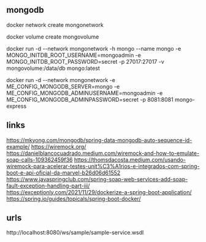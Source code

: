 ## mongodb

docker network create mongonetwork

docker volume create mongovolume

docker run -d --network mongonetwork -h mongo --name mongo -e MONGO_INITDB_ROOT_USERNAME=mongoadmin -e MONGO_INITDB_ROOT_PASSWORD=secret -p 27017:27017 -v mongovolume:/data/db mongo:latest

docker run -d --network mongonetwork -e ME_CONFIG_MONGODB_SERVER=mongo -e ME_CONFIG_MONGODB_ADMINUSERNAME=mongoadmin -e ME_CONFIG_MONGODB_ADMINPASSWORD=secret -p 8081:8081 mongo-express

## links

https://mkyong.com/mongodb/spring-data-mongodb-auto-sequence-id-example/
https://wiremock.org/
https://danielblancocuadrado.medium.com/wiremock-and-how-to-emulate-soap-calls-109362459f36
https://thomsdacosta.medium.com/usando-wiremock-para-acelerar-testes-unit%C3%A1rios-e-integrados-com-spring-boot-e-api-oficial-da-marvel-b26d06d61552
https://www.javaspringclub.com/spring-soap-web-services-add-soap-fault-exception-handling-part-iii/
https://exceptionly.com/2021/11/29/dockerize-a-spring-boot-application/
https://spring.io/guides/topicals/spring-boot-docker/

## urls
http://localhost:8080/ws/sample/sample-service.wsdl

